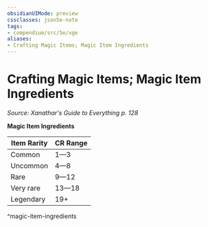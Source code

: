```yaml
---
obsidianUIMode: preview
cssclasses: json5e-note
tags:
- compendium/src/5e/xge
aliases:
- Crafting Magic Items; Magic Item Ingredients
---
```

# Crafting Magic Items; Magic Item Ingredients
*Source: Xanathar's Guide to Everything p. 128* 

**Magic Item Ingredients**

| Item Rarity | CR Range |
|-------------|----------|
| Common | 1—3 |
| Uncommon | 4—8 |
| Rare | 9—12 |
| Very rare | 13—18 |
| Legendary | 19+ |
^magic-item-ingredients